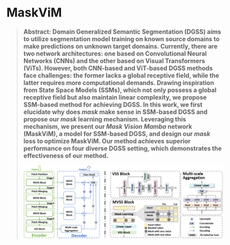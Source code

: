 # MaskViM

> **Abstract: Domain Generalized Semantic Segmentation (DGSS) aims to utilize segmentation model training on known source domains to make predictions on unknown target domains. Currently, there are two network architectures: one based on Convolutional Neural Networks (CNNs) and the other based on Visual Transformers (ViTs). However, both CNN-based and ViT-based DGSS methods face challenges: the former lacks a global receptive field, while the latter requires more computational demands. Drawing inspiration from State Space Models (SSMs), which not only possess a global receptive field but also maintain linear complexity, we propose SSM-based method for achieving DGSS. In this work, we first elucidate why does *mask* make sense in SSM-based DGSS and propose our *mask* learning mechanism. Leveraging this mechanism, we present our *Mask Vision Mamba* network (MaskViM), a model for SSM-based DGSS, and design our *mask* loss to optimize MaskViM. Our method achieves superior performance on four diverse DGSS setting, which demonstrates the effectiveness of our method.** 
>
> <p align="center">
> <img width="800" src="figs/overview.png">
> </p>
